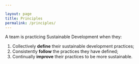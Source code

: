 ```yaml
---

layout: page
title: Principles
permalink: /principles/
---
```


A team is practicing Sustainable Development when they:

1. Collectively **define** their sustainable development practices;
1. Consistently **follow** the practices they have defined;
1. Continually **improve** their practices to be more sustainable.
